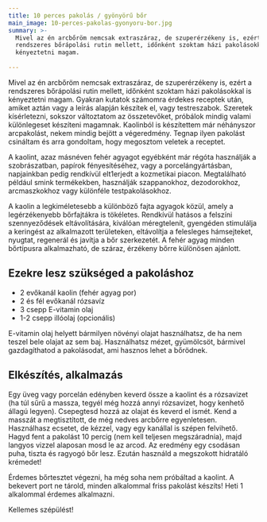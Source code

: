 ```yaml
---
title: 10 perces pakolás / gyönyörű bőr
main_image: 10-perces-pakolas-gyonyoru-bor.jpg
summary: >-
  Mivel az én arcbőröm nemcsak extraszáraz, de szuperérzékeny is, ezért a
  rendszeres bőrápolási rutin mellett, időnként szoktam házi pakolásokkal is
  kényeztetni magam. 
  
---
```


Mivel az én arcbőröm nemcsak extraszáraz, de szuperérzékeny is, ezért a
rendszeres bőrápolási rutin mellett, időnként szoktam házi pakolásokkal is
kényeztetni magam. Gyakran kutatok számomra érdekes receptek után, amiket aztán
vagy a leírás alapján készítek el, vagy testreszabok. Szeretek kísérletezni,
sokszor változtatom az összetevőket, próbálok mindig valami különlegeset
készíteni magamnak. Kaolinból is készítettem már néhányszor arcpakolást, nekem
mindig bejött a végeredmény. Tegnap ilyen pakolást csináltam és arra gondoltam,
hogy megosztom veletek a receptet.

A kaolint, azaz másnéven fehér agyagot egyébként már régóta használják a
szobrászatban, papírok fényesítéséhez, vagy a porcelángyártásban, napjainkban
pedig rendkívül elt1erjedt a kozmetikai piacon. Megtalálható például smink
termékekben, használják szappanokhoz, dezodorokhoz, arcmaszkokhoz vagy különféle
testpakolásokhoz.

A kaolin a legkiméletesebb a különböző fajta agyagok közül, amely a
legérzékenyebb bőrfajtákra is tökéletes. Rendkívül hatásos a felszíni
szennyeződések eltávolítására, kiválóan méregtelenít, gyengéden stimulálja a
keringést az alkalmazott területeken, eltávolítja a felesleges hámsejteket,
nyugtat, regenerál és javítja a bőr szerkezetét. A fehér agyag minden bőrtípusra
alkalmazható, de száraz, érzékeny bőrre különösen ajánlott.

## Ezekre lesz szükséged a pakoláshoz

*   2 evőkanál kaolin (fehér agyag por)
*   2 és fél evőkanál rózsavíz
*   3 csepp E-vitamin olaj
*   1-2 csepp illóolaj (opcionális)

E-vitamin olaj helyett bármilyen növényi olajat használhatsz, de ha nem
teszel bele olajat az sem baj. Használhatsz mézet, gyümölcsöt, bármivel
gazdagíthatod a pakolásodat, ami hasznos lehet a bőrödnek.

## Elkészítés, alkalmazás

Egy üveg vagy porcelán edényben keverd össze a kaolint és a rózsavizet (ha túl
sűrű a massza, tegyél még hozzá annyi rózsavizet, hogy kenhető állagú legyen).
Csepegtesd hozzá az olajat és keverd el ismét. Kend a masszát a megtisztított,
de még nedves arcbőrre egyenletesen. Használhasz ecsetet, de kézzel, vagy egy
kanállal is szépen felvihető. Hagyd fent a pakolást 10 percig (nem kell teljesen
megszáradnia), majd langyos vizzel alaposan mosd le az arcod. Az eredmény egy
csodásan puha, tiszta és ragyogó bőr lesz. Ezután használd a megszokott
hidratáló krémedet!

Érdemes bőrtesztet végezni, ha még soha nem próbáltad a kaolint. A bekevert port
ne tárold, minden alkalommal friss pakolást készíts! Heti 1 alkalommal érdemes
alkalmazni.

Kellemes szépülést! 



